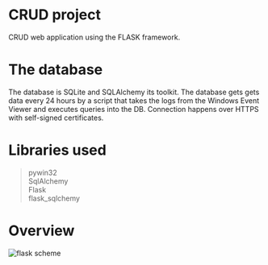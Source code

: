 # CRUD project 
 CRUD web application using the FLASK framework. 

# The database
The database is SQLite and SQLAlchemy its toolkit.
The database gets gets data every 24 hours by a script that takes the logs from the Windows Event Viewer and executes queries into the DB.
Connection happens over HTTPS with self-signed certificates.

# Libraries used
>pywin32 <br>
>SqlAlchemy<br>
>Flask<br>
>flask_sqlchemy<br>

# Overview
![flask scheme](https://user-images.githubusercontent.com/37861327/164088467-0ccaf220-7fde-4fcb-8b79-e5e5fe333228.png)
